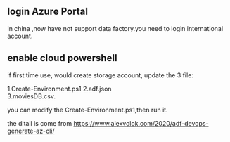 ## login Azure Portal

in china ,now have not support data factory.you need to login international account.

## enable cloud powershell

if first time use, would create storage account, update the 3 file: 


 1.Create-Environment.ps1
 2.adf.json 	
 3.moviesDB.csv. 

you can modify the Create-Environment.ps1,then run it.

the ditail is come from https://www.alexvolok.com/2020/adf-devops-generate-az-cli/
  
  
  
